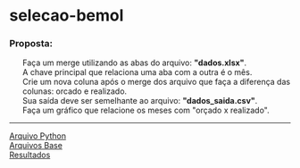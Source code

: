 # selecao-bemol
<h3>Proposta:</h3>
<ul>
Faça um merge utilizando as abas do arquivo: <b>"dados.xlsx"</b>.<br>
A chave principal que relaciona uma aba com a outra é o  mês.<br>
Crie um nova coluna após o merge dos arquivo que faça a diferença das colunas: orcado e realizado.<br>
Sua saída deve ser semelhante ao arquivo: <b>"dados_saida.csv"</b>.<br>
Faça um gráfico que relacione os meses com "orçado x realizado".<br>
</ul>
<hr>
<a href="https://github.com/Shadowlast14/selecao-bemol/edit/master/bemol.py">Arquivo Python</a><br>
<a href="https://github.com/Shadowlast14/selecao-bemol/tree/master/arquivos-base">Arquivos Base</a><br>
<a href="https://github.com/Shadowlast14/selecao-bemol/tree/master/resultados">Resultados</a><br>

